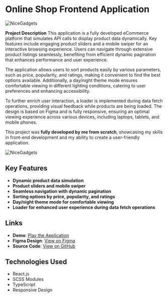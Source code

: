 # Online Shop Frontend Application

![NiceGadgets](https://github.com/meljaszuk/react_phone-catalog/blob/master/1.jpg)

**Project Description**
This application is a fully developed eCommerce platform that simulates API calls to display product data dynamically. Key features include engaging product sliders and a mobile swiper for an interactive browsing experience. Users can navigate through extensive product listings seamlessly, benefiting from efficient dynamic pagination that enhances performance and user experience.

The application allows users to sort products easily by various parameters, such as price, popularity, and ratings, making it convenient to find the best options available. Additionally, a day/night theme mode ensures comfortable viewing in different lighting conditions, catering to user preferences and enhancing accessibility.

To further enrich user interaction, a loader is implemented during data fetch operations, providing visual feedback while products are being loaded. The design is based on Figma and is fully responsive, ensuring an optimal viewing experience across various devices, including laptops, tablets, and mobile phones.

This project was **fully developed by me from scratch**, showcasing my skills in front-end development and my ability to create a user-friendly application.

![NiceGadgets](https://github.com/meljaszuk/react_phone-catalog/blob/master/2.jpg)

## Key Features

- **Dynamic product data simulation**
- **Product sliders and mobile swiper**
- **Seamless navigation with dynamic pagination**
- **Sorting options by price, popularity, and ratings**
- **Day/night theme mode for comfortable viewing**
- **Loader for enhanced user experience during data fetch operations**

## Links

- **Demo**: [Play the Application](https://meljaszuk.github.io/react_phone-catalog/)
- **Figma Design**: [View on Figma](<https://www.figma.com/design/T5ttF21UnT6RRmCQQaZc6L/Phone-catalog-(V2)-Original?t=vnUCzAUAqEpERno7-0>)
- **Source Code**: [View on GitHub](https://github.com/meljaszuk/react_phone-catalog)

## Technologies Used

- React.js
- SCSS Modules
- TypeScript
- Responsive Design
